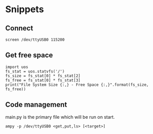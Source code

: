 # Snippets

## Connect

```
screen /dev/ttyUSB0 115200
```

## Get free space

```
import uos
fs_stat = uos.statvfs('/')
fs_size = fs_stat[0] * fs_stat[2]
fs_free = fs_stat[0] * fs_stat[3]
print("File System Size {:,} - Free Space {:,}".format(fs_size, fs_free))
```

## Code management

main.py is the primary file which will be run on start.

```
ampy -p /dev/ttyUSB0 <get,put,ls> [<target>]
```

